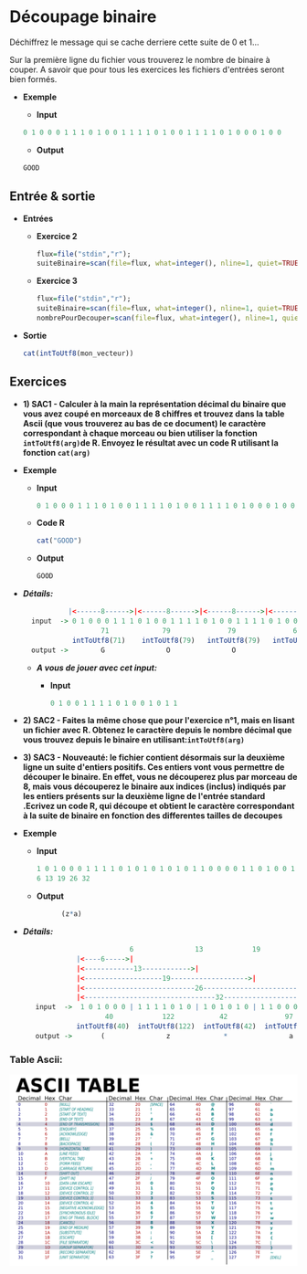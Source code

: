 # Découpage binaire

  Déchiffrez le message qui se cache derriere cette suite de 0 et 1...
  
  Sur la première ligne du fichier vous trouverez le nombre de binaire à couper.
  A savoir que pour tous les exercices les fichiers d'entrées seront bien formés.
+ **Exemple**

  + **Input**
  ```R
  0 1 0 0 0 1 1 1 0 1 0 0 1 1 1 1 0 1 0 0 1 1 1 1 0 1 0 0 0 1 0 0
  ```
  + **Output**
  ```R
  GOOD
  ```

## Entrée & sortie

+ **Entrées**
  + **Exercice 2**
  
    ```R
    flux=file("stdin","r");
    suiteBinaire=scan(file=flux, what=integer(), nline=1, quiet=TRUE)
    ```
  + **Exercice 3**
  
    ```R
    flux=file("stdin","r");
    suiteBinaire=scan(file=flux, what=integer(), nline=1, quiet=TRUE)
    nombrePourDecouper=scan(file=flux, what=integer(), nline=1, quiet=TRUE)
    ```
+ **Sortie**

  ```R
  cat(intToUtf8(mon_vecteur))
  ```
  
## Exercices
  
+ **1) SAC1 - Calculer à la main la représentation décimal du binaire que vous avez coupé en morceaux de 8 chiffres et trouvez dans la table Ascii (que vous trouverez au bas de ce document) le caractère correspondant à chaque morceau ou bien utiliser la fonction ```intToUtf8(arg)```de R. Envoyez le résultat avec un code R utilisant la fonction ```cat(arg)```**
  
+ **Exemple**
  
  + **Input**
    
    ```R
    0 1 0 0 0 1 1 1 0 1 0 0 1 1 1 1 0 1 0 0 1 1 1 1 0 1 0 0 0 1 0 0
    ```
    
  + **Code R**
  
    ```R
    cat("GOOD")
    ```
    
  + **Output**
  
    ```R
    GOOD
    ```
  
+ ***Détails:***
  
  ```R
             |<------8------>|<------8------>|<------8------>|<------8------>|
    input  -> 0 1 0 0 0 1 1 1 0 1 0 0 1 1 1 1 0 1 0 0 1 1 1 1 0 1 0 0 0 1 0 0
                     71             79              79              68
              intToUtf8(71)    intToUtf8(79)   intToUtf8(79)   intToUtf8(68)
    output ->        G               O               O               D
  ```

  + ***A vous de jouer avec cet input:***
    + **Input**
      
      ```R
      0 1 0 0 1 1 1 1 0 1 0 0 1 0 1 1
      ```

+ **2) SAC2 - Faites la même chose que pour l'exercice n°1, mais en lisant un fichier avec R. Obtenez le caractère depuis le nombre décimal que vous trouvez depuis le binaire en utilisant:```intToUtf8(arg)```**

+ **3) SAC3 - Nouveauté: le fichier contient désormais sur la deuxième ligne un suite d'entiers positifs. Ces entiers vont vous permettre de découper le binaire. En effet, vous ne découperez plus par morceau de 8, mais vous découperez le binaire aux indices (inclus) indiqués par les entiers présents sur la  deuxième ligne de l'entrée standard .Ecrivez un code R, qui découpe et obtient le caractère correspondant à la suite de binaire en fonction des differentes tailles de decoupes**
+ **Exemple**
  + **Input**
    
    ```R
    1 0 1 0 0 0 1 1 1 1 0 1 0 1 0 1 0 1 0 1 1 0 0 0 0 1 1 0 1 0 0 1
    6 13 19 26 32
    ```
    
  + **Output**
    ```R
          (z*a)
    ```

+ ***Détails:***
  
  ```R
                            6               13            19              26            32
               |<----6----->|
               |<------------13------------>|
               |<-------------------19------------------->|
               |<---------------------------26--------------------------->|
               |<--------------------------------32------------------------------------>|
     input  ->  1 0 1 0 0 0 | 1 1 1 1 0 1 0 | 1 0 1 0 1 0 | 1 1 0 0 0 0 1 | 1 0 1 0 0 1 |
                      40            122           42              97            41
               intToUtf8(40)  intToUtf8(122)  intToUtf8(42)  intToUtf8(97)  intToUtf8(41)
     output ->       (               z             *               a             )
  ```




### Table Ascii:
 
![Alt text](/ressources/table_ascii.png)
